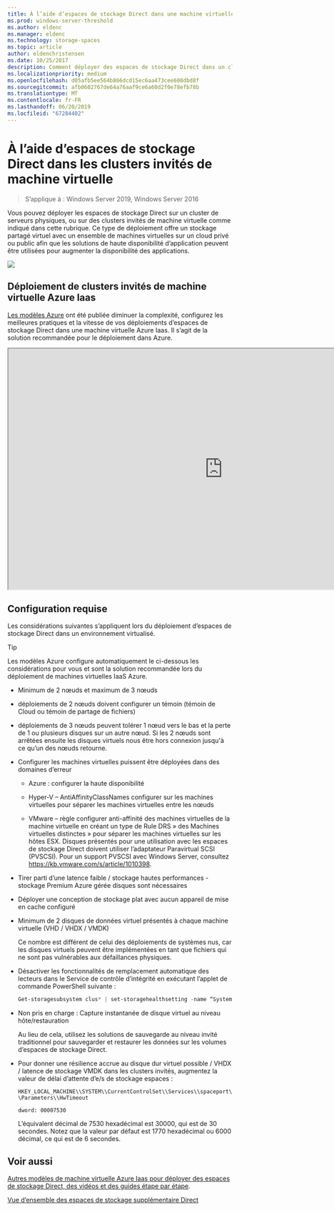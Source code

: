 ```yaml
---
title: À l’aide d’espaces de stockage Direct dans une machine virtuelle
ms.prod: windows-server-threshold
ms.author: eldenc
ms.manager: eldenc
ms.technology: storage-spaces
ms.topic: article
author: eldenchristensen
ms.date: 10/25/2017
description: Comment déployer des espaces de stockage Direct dans un cluster invité de machine virtuelle, par exemple, dans Microsoft Azure.
ms.localizationpriority: medium
ms.openlocfilehash: d05afb5ee564b866dcd15ec6aa473cee608dbd8f
ms.sourcegitcommit: afb0602767de64a76aaf9ce6a60d2f0e78efb78b
ms.translationtype: MT
ms.contentlocale: fr-FR
ms.lasthandoff: 06/20/2019
ms.locfileid: "67284402"
---
```

# <a name="using-storage-spaces-direct-in-guest-virtual-machine-clusters"></a>À l’aide d’espaces de stockage Direct dans les clusters invités de machine virtuelle

> S’applique à : Windows Server 2019, Windows Server 2016

Vous pouvez déployer les espaces de stockage Direct sur un cluster de serveurs physiques, ou sur des clusters invités de machine virtuelle comme indiqué dans cette rubrique. Ce type de déploiement offre un stockage partagé virtuel avec un ensemble de machines virtuelles sur un cloud privé ou public afin que les solutions de haute disponibilité d’application peuvent être utilisées pour augmenter la disponibilité des applications.

![](media/storage-spaces-direct-in-vm/storage-spaces-direct-in-vm.png)

## <a name="deploying-in-azure-iaas-vm-guest-clusters"></a>Déploiement de clusters invités de machine virtuelle Azure Iaas

[Les modèles Azure](https://github.com/robotechredmond/301-storage-spaces-direct-md) ont été publiée diminuer la complexité, configurez les meilleures pratiques et la vitesse de vos déploiements d’espaces de stockage Direct dans une machine virtuelle Azure Iaas. Il s’agit de la solution recommandée pour le déploiement dans Azure.

<iframe src="https://channel9.msdn.com/Series/Microsoft-Hybrid-Cloud-Best-Practices-for-IT-Pros/Step-by-Step-Deploy-Windows-Server-2016-Storage-Spaces-Direct-S2D-Cluster-in-Microsoft-Azure/player" width="960" height="540" allowfullscreen></iframe>

## <a name="requirements"></a>Configuration requise

Les considérations suivantes s’appliquent lors du déploiement d’espaces de stockage Direct dans un environnement virtualisé.

> [!TIP]
> Les modèles Azure configure automatiquement le ci-dessous les considérations pour vous et sont la solution recommandée lors du déploiement de machines virtuelles IaaS Azure.

-   Minimum de 2 nœuds et maximum de 3 nœuds

-   déploiements de 2 nœuds doivent configurer un témoin (témoin de Cloud ou témoin de partage de fichiers)

-   déploiements de 3 nœuds peuvent tolérer 1 nœud vers le bas et la perte de 1 ou plusieurs disques sur un autre nœud.  Si les 2 nœuds sont arrêtées ensuite les disques virtuels nous être hors connexion jusqu'à ce qu’un des nœuds retourne.  

-   Configurer les machines virtuelles puissent être déployées dans des domaines d’erreur

    -   Azure : configurer la haute disponibilité

    -   Hyper-V – AntiAffinityClassNames configurer sur les machines virtuelles pour séparer les machines virtuelles entre les nœuds

    -   VMware – règle configurer anti-affinité des machines virtuelles de la machine virtuelle en créant un type de Rule DRS » des Machines virtuelles distinctes » pour séparer les machines virtuelles sur les hôtes ESX. Disques présentés pour une utilisation avec les espaces de stockage Direct doivent utiliser l’adaptateur Paravirtual SCSI (PVSCSI). Pour un support PVSCSI avec Windows Server, consultez https://kb.vmware.com/s/article/1010398.

-   Tirer parti d’une latence faible / stockage hautes performances - stockage Premium Azure gérée disques sont nécessaires

-   Déployer une conception de stockage plat avec aucun appareil de mise en cache configuré

-   Minimum de 2 disques de données virtuel présentés à chaque machine virtuelle (VHD / VHDX / VMDK)

    Ce nombre est différent de celui des déploiements de systèmes nus, car les disques virtuels peuvent être implémentées en tant que fichiers qui ne sont pas vulnérables aux défaillances physiques.

-   Désactiver les fonctionnalités de remplacement automatique des lecteurs dans le Service de contrôle d’intégrité en exécutant l’applet de commande PowerShell suivante :

    ```powershell
    Get-storagesubsystem clus* | set-storagehealthsetting -name “System.Storage.PhysicalDisk.AutoReplace.Enabled” -value “False”
    ```

-   Non pris en charge : Capture instantanée de disque virtuel au niveau hôte/restauration

    Au lieu de cela, utilisez les solutions de sauvegarde au niveau invité traditionnel pour sauvegarder et restaurer les données sur les volumes d’espaces de stockage Direct.

-   Pour donner une résilience accrue au disque dur virtuel possible / VHDX / latence de stockage VMDK dans les clusters invités, augmentez la valeur de délai d’attente d’e/s de stockage espaces :

    `HKEY_LOCAL_MACHINE\\SYSTEM\\CurrentControlSet\\Services\\spaceport\\Parameters\\HwTimeout`

    `dword: 00007530`

    L’équivalent décimal de 7530 hexadécimal est 30000, qui est de 30 secondes. Notez que la valeur par défaut est 1770 hexadécimal ou 6000 décimal, ce qui est de 6 secondes.

## <a name="see-also"></a>Voir aussi

[Autres modèles de machine virtuelle Azure Iaas pour déployer des espaces de stockage Direct, des vidéos et des guides étape par étape](https://techcommunity.microsoft.com/t5/Failover-Clustering/Deploying-IaaS-VM-Guest-Clusters-in-Microsoft-Azure/ba-p/372126).

[Vue d’ensemble des espaces de stockage supplémentaire Direct](https://docs.microsoft.com/windows-server/storage/storage-spaces/storage-spaces-direct-overview)
